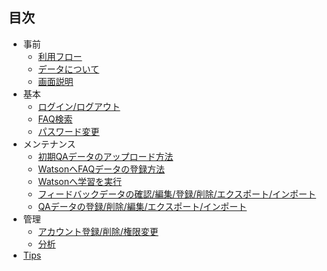 ## 目次
- 事前
    - [利用フロー](./advance/flow.md)
    - [データについて](./advance/data.md)
    - [画面説明](./advance/view.md)
- 基本
    - [ログイン/ログアウト](./basic/login.md)
    - [FAQ検索](./basic/faq.md)
    - [パスワード変更](./basic/password.md)
- メンテナンス
    - [初期QAデータのアップロード方法](./maintenance/initial.md)
    - [WatsonへFAQデータの登録方法](./maintenance/faqRegist.md)
    - [Watsonへ学習を実行](./maintenance/faqLearning.md)
    - [フィードバックデータの確認/編集/登録/削除/エクスポート/インポート](./maintenance/feedback.md)
    - [QAデータの登録/削除/編集/エクスポート/インポート](./maintenance/faqMaintenance.md)
- 管理
    - [アカウント登録/削除/権限変更](./admin/user.md)
    - [分析](./admin/analytics.md)
- [Tips](./tips/tips.md)